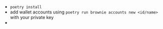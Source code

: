 - `poetry install`
- add wallet accounts using `poetry run brownie accounts new <id/name> ` with your private key
- 